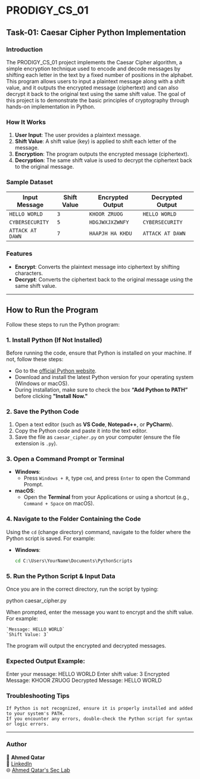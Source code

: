 # PRODIGY_CS_01

## Task-01: Caesar Cipher Python Implementation
### Introduction
The PRODIGY_CS_01 project implements the Caesar Cipher algorithm, a simple encryption technique used to encode and decode messages by shifting each letter in the text by a fixed number of positions in the alphabet. This program allows users to input a plaintext message along with a shift value, and it outputs the encrypted message (ciphertext) and can also decrypt it back to the original text using the same shift value. The goal of this project is to demonstrate the basic principles of cryptography through hands-on implementation in Python.

### How It Works

1. **User Input**: The user provides a plaintext message.
2. **Shift Value**: A shift value (key) is applied to shift each letter of the message.
3. **Encryption**: The program outputs the encrypted message (ciphertext).
4. **Decryption**: The same shift value is used to decrypt the ciphertext back to the original message.

### Sample Dataset

| Input Message      | Shift Value | Encrypted Output  | Decrypted Output |
|--------------------|-------------|-------------------|------------------|
| `HELLO WORLD`      | `3`         | `KHOOR ZRUOG`     | `HELLO WORLD`    |
| `CYBERSECURITY`    | `5`         | `HDGJWXJXZWNFY`   | `CYBERSECURITY`  |
| `ATTACK AT DAWN`   | `7`         | `HAAPJH HA KHDU`  | `ATTACK AT DAWN` |

### Features
- **Encrypt**: Converts the plaintext message into ciphertext by shifting characters.
- **Decrypt**: Converts the ciphertext back to the original message using the same shift value.

---

## How to Run the Program

Follow these steps to run the Python program:

### 1. Install Python (If Not Installed)
Before running the code, ensure that Python is installed on your machine. If not, follow these steps:
- Go to the [official Python website](https://www.python.org/downloads/).
- Download and install the latest Python version for your operating system (Windows or macOS).
- During installation, make sure to check the box **“Add Python to PATH”** before clicking **"Install Now."**

### 2. Save the Python Code
1. Open a text editor (such as **VS Code**, **Notepad++**, or **PyCharm**).
2. Copy the Python code and paste it into the text editor.
3. Save the file as `caesar_cipher.py` on your computer (ensure the file extension is `.py`).

### 3. Open a Command Prompt or Terminal
- **Windows**:
  - Press `Windows + R`, type `cmd`, and press `Enter` to open the Command Prompt.
- **macOS**:
  - Open the **Terminal** from your Applications or using a shortcut (e.g., `Command + Space` on macOS).

### 4. Navigate to the Folder Containing the Code
Using the `cd` (change directory) command, navigate to the folder where the Python script is saved. For example:
- **Windows**:
  ```cmd
  cd C:\Users\YourName\Documents\PythonScripts
### 5. Run the Python Script & Input Data

Once you are in the correct directory, run the script by typing:

python caesar_cipher.py

When prompted, enter the message you want to encrypt and the shift value. For example:

    `Message: HELLO WORLD` 
    `Shift Value: 3`

The program will output the encrypted and decrypted messages.
### Expected Output Example:

Enter your message: HELLO WORLD
Enter shift value: 3
Encrypted Message: KHOOR ZRUOG
Decrypted Message: HELLO WORLD

### Troubleshooting Tips

    If Python is not recognized, ensure it is properly installed and added to your system's PATH.
    If you encounter any errors, double-check the Python script for syntax or logic errors.
---

### **Author**  
👤 **Ahmed Qatar**  
🔗 [LinkedIn](https://www.linkedin.com/in/ahmedsalahqatar)  
🌐 [Ahmed Qatar's Sec Lab](https://ahmedqatar-seclab.renderforestsites.com/)
